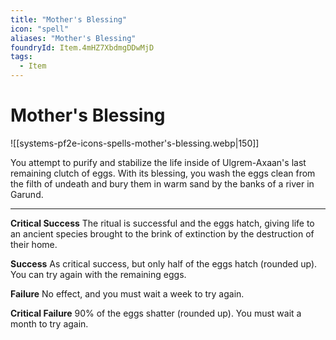 ```yaml
---
title: "Mother's Blessing"
icon: "spell"
aliases: "Mother's Blessing"
foundryId: Item.4mHZ7XbdmgDDwMjD
tags:
  - Item
---
```


# Mother's Blessing
![[systems-pf2e-icons-spells-mother's-blessing.webp|150]]

You attempt to purify and stabilize the life inside of Ulgrem-Axaan's last remaining clutch of eggs. With its blessing, you wash the eggs clean from the filth of undeath and bury them in warm sand by the banks of a river in Garund.

* * *

**Critical Success** The ritual is successful and the eggs hatch, giving life to an ancient species brought to the brink of extinction by the destruction of their home.

**Success** As critical success, but only half of the eggs hatch (rounded up). You can try again with the remaining eggs.

**Failure** No effect, and you must wait a week to try again.

**Critical Failure** 90% of the eggs shatter (rounded up). You must wait a month to try again.
